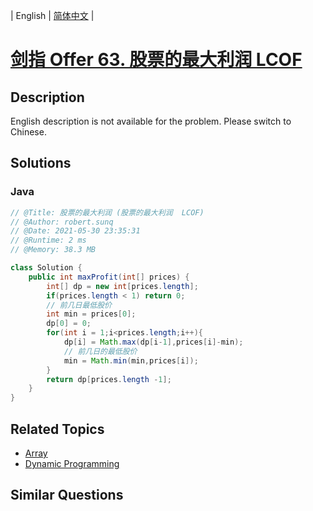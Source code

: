 
| English | [简体中文](README.md) |

# [剑指 Offer 63. 股票的最大利润  LCOF](https://leetcode.cn//problems/gu-piao-de-zui-da-li-run-lcof/)

## Description

English description is not available for the problem. Please switch to Chinese.

## Solutions


### Java

```Java
// @Title: 股票的最大利润 (股票的最大利润  LCOF)
// @Author: robert.sunq
// @Date: 2021-05-30 23:35:31
// @Runtime: 2 ms
// @Memory: 38.3 MB

class Solution {
    public int maxProfit(int[] prices) {
        int[] dp = new int[prices.length];
        if(prices.length < 1) return 0;
        // 前几日最低股价
        int min = prices[0];
        dp[0] = 0;
        for(int i = 1;i<prices.length;i++){
            dp[i] = Math.max(dp[i-1],prices[i]-min);
            // 前几日的最低股价
            min = Math.min(min,prices[i]);
        }
        return dp[prices.length -1];
    }
}
```



## Related Topics

- [Array](https://leetcode.cn//tag/array)
- [Dynamic Programming](https://leetcode.cn//tag/dynamic-programming)

## Similar Questions


